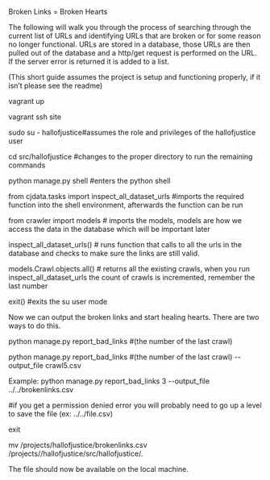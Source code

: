 
Broken Links = Broken Hearts

The following will walk you through the process of searching through the current list of URLs and identifying URLs that are broken or for some reason no longer functional. URLs are stored in a database, those URLs are then pulled out of the database and a http/get request is performed on the URL. If the server error is returned it is added to a list.


(This short guide assumes the project is setup and functioning properly, if it isn’t please see the readme)

vagrant up

vagrant ssh site

sudo su - hallofjustice#assumes the role and privileges of the hallofjustice user

cd src/hallofjustice #changes to the proper directory to run the remaining commands

python manage.py shell #enters the python shell

from cjdata.tasks import inspect_all_dataset_urls #imports the required function into the shell environment, afterwards the function can be run

from crawler import models # imports the models, models are how we access the data in the database which will be important later

inspect_all_dataset_urls() # runs function that calls to all the urls in the database and checks to make sure the links are still valid.

models.Crawl.objects.all() # returns all the existing crawls, when you run inspect_all_dataset_urls the count of crawls is incremented, remember the last number

exit() #exits the su user mode


Now we can output the broken links and start healing hearts.
There are two ways to do this.

python manage.py report_bad_links #(the number of the last crawl)

python manage.py report_bad_links #(the number of the last crawl) --output_file crawl5.csv

Example:
python manage.py report_bad_links 3 --output_file ../../brokenlinks.csv

#if you get a permission denied error you will probably need to go up a level to save the file (ex: ../../file.csv)

exit

mv /projects/hallofjustice/brokenlinks.csv /projects//hallofjustice/src/hallofjustice/.

The file should now be available on the local machine.
